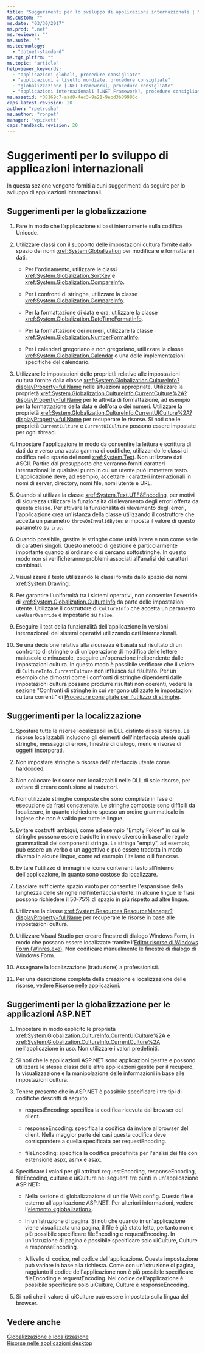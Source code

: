 ```yaml
---
title: "Suggerimenti per lo sviluppo di applicazioni internazionali | Microsoft Docs"
ms.custom: ""
ms.date: "03/30/2017"
ms.prod: ".net"
ms.reviewer: ""
ms.suite: ""
ms.technology: 
  - "dotnet-standard"
ms.tgt_pltfrm: ""
ms.topic: "article"
helpviewer_keywords: 
  - "applicazioni globali, procedure consigliate"
  - "applicazioni a livello mondiale, procedure consigliate"
  - "globalizzazione [.NET Framework], procedure consigliate"
  - "applicazioni internazionali [.NET Framework], procedure consigliate"
ms.assetid: f08169c7-aad8-4ec3-9a21-9ebd3b89986c
caps.latest.revision: 20
author: "rpetrusha"
ms.author: "ronpet"
manager: "wpickett"
caps.handback.revision: 20
---
```

# Suggerimenti per lo sviluppo di applicazioni internazionali
In questa sezione vengono forniti alcuni suggerimenti da seguire per lo sviluppo di applicazioni internazionali.  
  
## Suggerimenti per la globalizzazione  
  
1.  Fare in modo che l’applicazione si basi internamente sulla codifica Unicode.  
  
2.  Utilizzare classi con il supporto delle impostazioni cultura fornite dallo spazio dei nomi <xref:System.Globalization> per modificare e formattare i dati.  
  
    -   Per l'ordinamento, utilizzare le classi <xref:System.Globalization.SortKey> e <xref:System.Globalization.CompareInfo>.  
  
    -   Per i confronti di stringhe, utilizzare la classe <xref:System.Globalization.CompareInfo>.  
  
    -   Per la formattazione di data e ora, utilizzare la classe <xref:System.Globalization.DateTimeFormatInfo>.  
  
    -   Per la formattazione dei numeri, utilizzare la classe <xref:System.Globalization.NumberFormatInfo>.  
  
    -   Per i calendari gregoriano e non gregoriano, utilizzare la classe <xref:System.Globalization.Calendar> o una delle implementazioni specifiche del calendario.  
  
3.  Utilizzare le impostazioni delle proprietà relative alle impostazioni cultura fornite dalla classe <xref:System.Globalization.CultureInfo?displayProperty=fullName> nelle situazioni appropriate.  Utilizzare la proprietà <xref:System.Globalization.CultureInfo.CurrentCulture%2A?displayProperty=fullName> per le attività di formattazione, ad esempio per la formattazione della data e dell'ora o dei numeri.  Utilizzare la proprietà <xref:System.Globalization.CultureInfo.CurrentUICulture%2A?displayProperty=fullName> per recuperare le risorse.  Si noti che le proprietà `CurrentCulture` e `CurrentUICulture` possono essere impostate per ogni thread.  
  
4.  Impostare l'applicazione in modo da consentire la lettura e scrittura di dati da e verso una vasta gamma di codifiche, utilizzando le classi di codifica nello spazio dei nomi <xref:System.Text>.  Non utilizzare dati ASCII.  Partire dal presupposto che verranno forniti caratteri internazionali in qualsiasi punto in cui un utente può immettere testo.  L'applicazione deve, ad esempio, accettare i caratteri internazionali in nomi di server, directory, nomi file, nomi utente e URL.  
  
5.  Quando si utilizza la classe <xref:System.Text.UTF8Encoding>, per motivi di sicurezza utilizzare la funzionalità di rilevamento degli errori offerta da questa classe.  Per attivare la funzionalità di rilevamento degli errori, l'applicazione crea un'istanza della classe utilizzando il costruttore che accetta un parametro `throwOnInvalidBytes` e imposta il valore di questo parametro su `true`.  
  
6.  Quando possibile, gestire le stringhe come unità intere e non come serie di caratteri singoli.  Questo metodo di gestione è particolarmente importante quando si ordinano o si cercano sottostringhe.  In questo modo non si verificheranno problemi associati all'analisi dei caratteri combinati.  
  
7.  Visualizzare il testo utilizzando le classi fornite dallo spazio dei nomi <xref:System.Drawing>.  
  
8.  Per garantire l'uniformità tra i sistemi operativi, non consentire l'override di <xref:System.Globalization.CultureInfo> da parte delle impostazioni utente.  Utilizzare il costruttore di `CultureInfo` che accetta un parametro `useUserOverride` e impostarlo su `false`.  
  
9. Eseguire il test della funzionalità dell'applicazione in versioni internazionali dei sistemi operativi utilizzando dati internazionali.  
  
10. Se una decisione relativa alla sicurezza è basata sul risultato di un confronto di stringhe o di un'operazione di modifica delle lettere maiuscole e minuscole, eseguire un'operazione indipendente dalle impostazioni cultura.  In questo modo è possibile verificare che il valore di `CultureInfo.CurrentCulture` non influisca sul risultato.  Per un esempio che dimostri come i confronti di stringhe dipendenti dalle impostazioni cultura possano produrre risultati non coerenti, vedere la sezione "Confronti di stringhe in cui vengono utilizzate le impostazioni cultura correnti" di [Procedure consigliate per l'utilizzo di stringhe](../../../docs/standard/base-types/best-practices-strings.md).  
  
## Suggerimenti per la localizzazione  
  
1.  Spostare tutte le risorse localizzabili in DLL distinte di sole risorse.  Le risorse localizzabili includono gli elementi dell'interfaccia utente quali stringhe, messaggi di errore, finestre di dialogo, menu e risorse di oggetti incorporati.  
  
2.  Non impostare stringhe o risorse dell'interfaccia utente come hardcoded.  
  
3.  Non collocare le risorse non localizzabili nelle DLL di sole risorse,  per evitare di creare confusione ai traduttori.  
  
4.  Non utilizzate stringhe composte che sono compilate in fase di esecuzione da frasi concatenate.  Le stringhe composte sono difficili da localizzare, in quanto richiedono spesso un ordine grammaticale in inglese che non è valido per tutte le lingue.  
  
5.  Evitare costrutti ambigui, come ad esempio "Empty Folder" in cui le stringhe possono essere tradotte in modo diverso in base alle regole grammaticali dei componenti stringa.  La stringa "empty", ad esempio, può essere un verbo o un aggettivo e può essere tradotta in modo diverso in alcune lingue, come ad esempio l'italiano o il francese.  
  
6.  Evitare l'utilizzo di immagini e icone contenenti testo all'interno dell'applicazione,  in quanto sono costose da localizzare.  
  
7.  Lasciare sufficiente spazio vuoto per consentire l'espansione della lunghezza delle stringhe nell'interfaccia utente.  In alcune lingue le frasi possono richiedere il 50\-75% di spazio in più rispetto ad altre lingue.  
  
8.  Utilizzare la classe <xref:System.Resources.ResourceManager?displayProperty=fullName> per recuperare le risorse in base alle impostazioni cultura.  
  
9. Utilizzare Visual Studio per creare finestre di dialogo Windows Form, in modo che possano essere localizzate tramite l'[Editor risorse di Windows Form \(Winres.exe\)](../../../docs/framework/tools/winres-exe-windows-forms-resource-editor.md).  Non codificare manualmente le finestre di dialogo di Windows Form.  
  
10. Assegnare la localizzazione \(traduzione\) a professionisti.  
  
11. Per una descrizione completa della creazione e localizzazione delle risorse, vedere [Risorse nelle applicazioni](../../../docs/framework/resources/index.md).  
  
## Suggerimenti per la globalizzazione per le applicazioni ASP.NET  
  
1.  Impostare in modo esplicito le proprietà <xref:System.Globalization.CultureInfo.CurrentUICulture%2A> e <xref:System.Globalization.CultureInfo.CurrentCulture%2A> nell'applicazione in uso.  Non utilizzare i valori predefiniti.  
  
2.  Si noti che le applicazioni ASP.NET sono applicazioni gestite e possono utilizzare le stesse classi delle altre applicazioni gestite per il recupero, la visualizzazione e la manipolazione delle informazioni in base alle impostazioni cultura.  
  
3.  Tenere presente che in ASP.NET è possibile specificare i tre tipi di codifiche descritti di seguito.  
  
    -   requestEncoding: specifica la codifica ricevuta dal browser del client.  
  
    -   responseEncoding: specifica la codifica da inviare al browser del client.  Nella maggior parte dei casi questa codifica deve corrispondere a quella specificata per requestEncoding.  
  
    -   fileEncoding: specifica la codifica predefinita per l'analisi dei file con estensione aspx, asmx e asax.  
  
4.  Specificare i valori per gli attributi requestEncoding, responseEncoding, fileEncoding, culture e uiCulture nei seguenti tre punti in un'applicazione ASP.NET:  
  
    -   Nella sezione di globalizzazione di un file Web.config.  Questo file è esterno all'applicazione ASP.NET.  Per ulteriori informazioni, vedere l'[elemento \<globalization\>](http://msdn.microsoft.com/it-it/e2dffc8e-ebd2-439b-a2fd-e3ac5e620da7).  
  
    -   In un'istruzione di pagina.  Si noti che quando in un'applicazione viene visualizzata una pagina, il file è già stato letto,  pertanto non è più possibile specificare fileEncoding e requestEncoding.  In un'istruzione di pagina è possibile specificare solo uiCulture, Culture e responseEncoding.  
  
    -   A livello di codice, nel codice dell'applicazione.  Questa impostazione può variare in base alla richiesta.  Come con un'istruzione di pagina, raggiunto il codice dell'applicazione non è più possibile specificare fileEncoding e requestEncoding.  Nel codice dell'applicazione è possibile specificare solo uiCulture, Culture e responseEncoding.  
  
5.  Si noti che il valore di uiCulture può essere impostato sulla lingua del browser.  
  
## Vedere anche  
 [Globalizzazione e localizzazione](../../../docs/standard/globalization-localization/index.md)   
 [Risorse nelle applicazioni desktop](../../../docs/framework/resources/index.md)